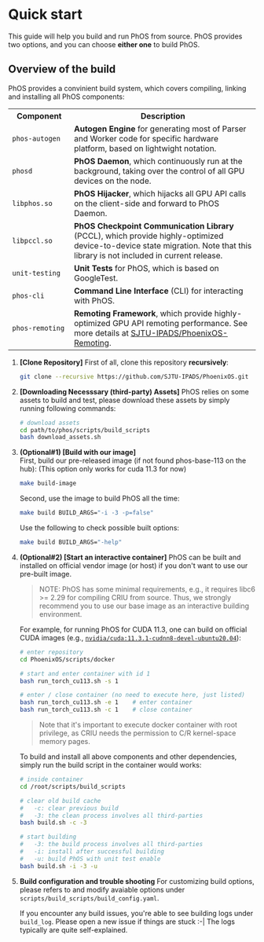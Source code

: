 # Quick start 

This guide will help you build and run PhOS from source. 
PhOS provides two options, and you can choose **either one** to build PhOS. 

## Overview of the build 

PhOS provides a convinient build system, which covers compiling, linking and installing all PhOS components:

<table>
        <tr>
            <th width="25%">Component</th>
            <th width="75%">Description</th>
        </tr>
        <tr>
            <td><code>phos-autogen</code></td>
            <td><b>Autogen Engine</b> for generating most of Parser and Worker code for specific hardware platform, based on lightwight notation.</td>
        </tr>
        <tr>
            <td><code>phosd</code></td>
            <td><b>PhOS Daemon</b>, which continuously run at the background, taking over the control of all GPU devices on the node.</td>
        </tr>
        <tr>
            <td><code>libphos.so</code></td>
            <td><b>PhOS Hijacker</b>, which hijacks all GPU API calls on the client-side and forward to PhOS Daemon.</td>
        </tr>
        <tr>
            <td><code>libpccl.so</code></td>
            <td><b>PhOS Checkpoint Communication Library</b> (PCCL), which provide highly-optimized device-to-device state migration. Note that this library is not included in current release.</td>
        </tr>
        <tr>
            <td><code>unit-testing</code></td>
            <td><b>Unit Tests</b> for PhOS, which is based on GoogleTest.</td>
        </tr>
        <tr>
            <td><code>phos-cli</code></td>
            <td><b>Command Line Interface</b> (CLI) for interacting with PhOS.</td>
        </tr>
        <tr>
            <td><code>phos-remoting</code></td>
            <td><b>Remoting Framework</b>, which provide highly-optimized GPU API remoting performance. See more details at <a href="https://github.com/SJTU-IPADS/PhoenixOS-Remoting">SJTU-IPADS/PhoenixOS-Remoting</a>.</td>
        </tr>
</table>


1. **[Clone Repository]**
    First of all, clone this repository **recursively**:

    ```bash
    git clone --recursive https://github.com/SJTU-IPADS/PhoenixOS.git
    ```

2. **[Downloading Necesssary (third-party) Assets]**
    PhOS relies on some assets to build and test,
    please download these assets by simply running following commands:

    ```bash
    # download assets
    cd path/to/phos/scripts/build_scripts
    bash download_assets.sh
    ```    

3. **(Optional#1) [Build with our image]**    
    First, build our pre-released image (if not found phos-base-113 on the hub):
    (This option only works for cuda 11.3 for now)
    
    ```bash
    make build-image
    ```

    Second, use the image to build PhOS all the time:
    
    ```bash
    make build BUILD_ARGS="-i -3 -p=false" 
    ```

    Use the following to check possible built options:

    ```bash
    make build BUILD_ARGS="-help"
    ```

3. **(Optional#2) [Start an interactive container]**
    PhOS can be built and installed on official vendor image (or host) 
    if you don't want to use our pre-built image. 

    > NOTE: PhOS has some minimal requirements, e.g., it requires libc6 >= 2.29 for compiling CRIU from source. Thus, we strongly recommend you to use our base image as an interactive building environment.

    For example, for running PhOS for CUDA 11.3,
    one can build on official CUDA images
    (e.g., [`nvidia/cuda:11.3.1-cudnn8-devel-ubuntu20.04`](https://hub.docker.com/layers/nvidia/cuda/11.3.1-cudnn8-devel-ubuntu20.04/images/sha256-459c130c94363099b02706b9b25d9fe5822ea233203ce9fbf8dfd276a55e7e95)):


    ```bash
    # enter repository
    cd PhoenixOS/scripts/docker

    # start and enter container with id 1
    bash run_torch_cu113.sh -s 1

    # enter / close container (no need to execute here, just listed)
    bash run_torch_cu113.sh -e 1    # enter container
    bash run_torch_cu113.sh -c 1    # close container
    ```

    > Note that it's important to execute docker container with root privilege, as CRIU needs the permission to C/R kernel-space memory pages.

    To build and install all above components and other dependencies, simply run the build script in the container would works:

    ```bash
    # inside container
    cd /root/scripts/build_scripts

    # clear old build cache
    #   -c: clear previous build
    #   -3: the clean process involves all third-parties
    bash build.sh -c -3

    # start building
    #   -3: the build process involves all third-parties
    #   -i: install after successful building
    #   -u: build PhOS with unit test enable
    bash build.sh -i -3 -u
    ```

4. **Build configuration and trouble shooting**
    For customizing build options, please refers to and modify avaiable options under `scripts/build_scripts/build_config.yaml`.

    If you encounter any build issues, you're able to see building logs under `build_log`. Please open a new issue if things are stuck :-| The logs typically are quite self-explained. 